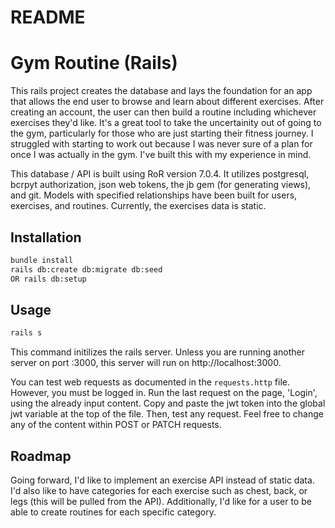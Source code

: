 # README

<!-- This README would normally document whatever steps are necessary to get the
application up and running.

Things you may want to cover:

- Ruby version

- System dependencies

- Configuration

- Database creation

- Database initialization

- How to run the test suite

- Services (job queues, cache servers, search engines, etc.)

- Deployment instructions

- ... -->

# Gym Routine (Rails)

This rails project creates the database and lays the foundation for an app that allows the end user to browse and learn about different exercises. After creating an account, the user can then build a routine including whichever exercises they'd like. It's a great tool to take the uncertainity out of going to the gym, particularly for those who are just starting their fitness journey. I struggled with starting to work out because I was never sure of a plan for once I was actually in the gym. I've built this with my experience in mind.

This database / API is built using RoR version 7.0.4. It utilizes postgresql, bcrpyt authorization, json web tokens, the jb gem (for generating views), and git. Models with specified relationships have been built for users, exercises, and routines. Currently, the exercises data is static.

<!-- Optional: Add screenshots or gifs of your application -->

## Installation

```bash
bundle install
rails db:create db:migrate db:seed
OR rails db:setup
```

## Usage

```bash
rails s
```

This command initilizes the rails server. Unless you are running another server on port :3000, this server will run on http://localhost:3000.

You can test web requests as documented in the `requests.http` file. However, you must be logged in. Run the last request on the page, 'Login', using the already input content. Copy and paste the jwt token into the global jwt variable at the top of the file. Then, test any request. Feel free to change any of the content within POST or PATCH requests.

## Roadmap

Going forward, I'd like to implement an exercise API instead of static data. I'd also like to have categories for each exercise such as chest, back, or legs (this will be pulled from the API). Additionally, I'd like for a user to be able to create routines for each specific category.

